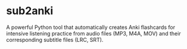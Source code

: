 # sub2anki
A powerful Python tool that automatically creates Anki flashcards for intensive listening practice from audio files (MP3, M4A, MOV) and their corresponding subtitle files (LRC, SRT).
